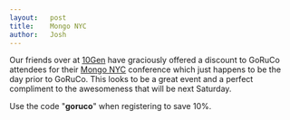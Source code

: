 ```yaml
---
layout:   post
title:    Mongo NYC
author:   Josh
---
```


Our friends over at [10Gen][10gen] have graciously offered a discount to GoRuCo 
attendees for their [Mongo NYC][mongonyc] conference which just happens to be 
the day prior to GoRuCo. This looks to be a great event and a perfect 
compliment to the awesomeness that will be next Saturday.

Use the code "**goruco**" when registering to save 10%.

[10gen]:    http://10gen.com
[mongonyc]: http://www.10gen.com/event_mongony_10may21